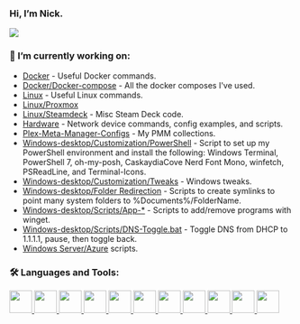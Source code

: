 ### Hi, I’m Nick.
![](https://komarev.com/ghpvc/?username=chrxnn)
### 🔭 I’m currently working on:
- [Docker](https://github.com/chrxnn/docker) - Useful Docker commands.
- [Docker/Docker-compose](https://github.com/chrxnn/docker/tree/main/docker-compose) - All the docker composes I've used.
- [Linux](https://github.com/chrxnn/linux) - Useful Linux commands.
- [Linux/Proxmox](https://github.com/chrxnn/linux/tree/main/proxmox)
- [Linux/Steamdeck](https://github.com/chrxnn/linux/tree/main/steamdeck) - Misc Steam Deck code.
- [Hardware](https://github.com/chrxnn/hardware) - Network device commands, config examples, and scripts.
- [Plex-Meta-Manager-Configs](https://github.com/housefisharr/PMM-Configs) - My PMM collections.
- [Windows-desktop/Customization/PowerShell](https://github.com/chrxnn/windows-desktop/tree/main/Customization/PowerShell) - Script to set up my PowerShell environment and install the following: Windows Terminal, PowerShell 7, oh-my-posh, CaskaydiaCove Nerd Font Mono, winfetch, PSReadLine, and Terminal-Icons.
- [Windows-desktop/Customization/Tweaks](https://github.com/chrxnn/windows-desktop/tree/main/Customization/Tweaks) - Windows tweaks.
- [Windows-desktop/Folder Redirection](https://github.com/chrxnn/windows-desktop/tree/main/Folder%20Redirection) - Scripts to create symlinks to point many system folders to %Documents%/FolderName.
- [Windows-desktop/Scripts/App-*](https://github.com/chrxnn/windows-desktop/tree/main/Scripts) - Scripts to add/remove programs with winget.
- [Windows-desktop/Scripts/DNS-Toggle.bat](https://github.com/chrxnn/windows-desktop/blob/main/Scripts/DNS-Toggle.bat) - Toggle DNS from DHCP to 1.1.1.1, pause, then toggle back.
- [Windows Server/Azure](https://github.com/chrxnn/windows-server) scripts.

### 🛠️ Languages and Tools:
<p align="left"> 
<a href="https://code.visualstudio.com/" target="_blank"> <img src="https://raw.githubusercontent.com/chrxnn/chrxnn/main/icons/vscode.png" width="40" height="40"/> </a>
<a href="https://github.com/PowerShell/PowerShell" target="_blank"> <img src="https://raw.githubusercontent.com/chrxnn/chrxnn/main/icons/powershell.png" width="40" height="40"/> </a>
<a href="https://www.microsoft.com/en-us/windows-server" target="_blank"> <img src="https://raw.githubusercontent.com/chrxnn/chrxnn/main/icons/windowsserver.png" width="40" height="40"/> </a> 
<a href="https://azure.microsoft.com/en-us/" target="_blank"> <img src="https://raw.githubusercontent.com/chrxnn/chrxnn/main/icons/azure.png" width="40" height="40"/> </a> 
<a href="https://www.linux.org/" target="_blank"> <img src="https://raw.githubusercontent.com/chrxnn/chrxnn/main/icons/tux.png" width="40" height="40"/> </a>
<a href="https://www.docker.com/" target="_blank"> <img src="https://raw.githubusercontent.com/chrxnn/chrxnn/main/icons/docker.png" width="40" height="40"/> </a>
<a href="https://www.vmware.com/" target="_blank"> <img src="https://raw.githubusercontent.com/chrxnn/chrxnn/main/icons/vmware.png" width="40" height="40"/> </a>
<a href="https://www.proxmox.com/en/" target="_blank"> <img src="https://raw.githubusercontent.com/chrxnn/chrxnn/main/icons/proxmox.png" width="40" height="40"/> </a>
<a href="https://unraid.net/" target="_blank"> <img src="https://raw.githubusercontent.com/chrxnn/chrxnn/main/icons/unraid.png" width="40" height="40"/> </a>
<a href="https://yaml.org/" target="_blank"> <img src="https://raw.githubusercontent.com/chrxnn/chrxnn/main/icons/yaml.png" width="40" height="40"/> </a>
<a href="https://app.plex.tv/desktop/#!/" target="_blank"> <img src="https://raw.githubusercontent.com/chrxnn/chrxnn/main/icons/plex.png" width="40" height="40"/> </a>
</p>  
